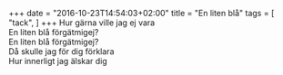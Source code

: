 +++
date = "2016-10-23T14:54:03+02:00"
title = "En liten blå"
tags = [
  "tack",
]
+++
Hur gärna ville jag ej vara  
En liten blå förgätmigej?  
En liten blå förgätmigej?  
Då skulle jag för dig förklara  
Hur innerligt jag älskar dig  
